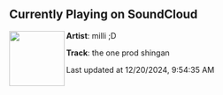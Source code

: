 ## Currently Playing on SoundCloud

[<img align="left" width="100" src="https://i1.sndcdn.com/artworks-Za6kaREGYNxzfrIO-rKCynA-t500x500.jpg">](https://soundcloud.com/yfwqp/more-high-and-bass)

**Artist**: milli ;D 

**Track**: the one prod shingan

Last updated at 12/20/2024, 9:54:35 AM
